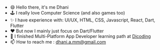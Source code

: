 - 😄 Hello there, it's me Dhani
- 🕹️ I really love Computer Science (and also games too)
- ✨ I have experience with: UI/UX, HTML, CSS, Javascript, React, Dart, Flutter
- ❤️ But now I mainly just focus on Dart/Flutter
- 📝 I finished Multi-Platform App Developer learning path at [Dicoding](https://www.dicoding.com "Dicoding website")
- 📫 How to reach me : dhani.a.mm@gmail.com

<!---
DhaniAM/DhaniAM is a ✨ special ✨ repository because its `README.md` (this file) appears on your GitHub profile.
You can click the Preview link to take a look at your changes.
--->
